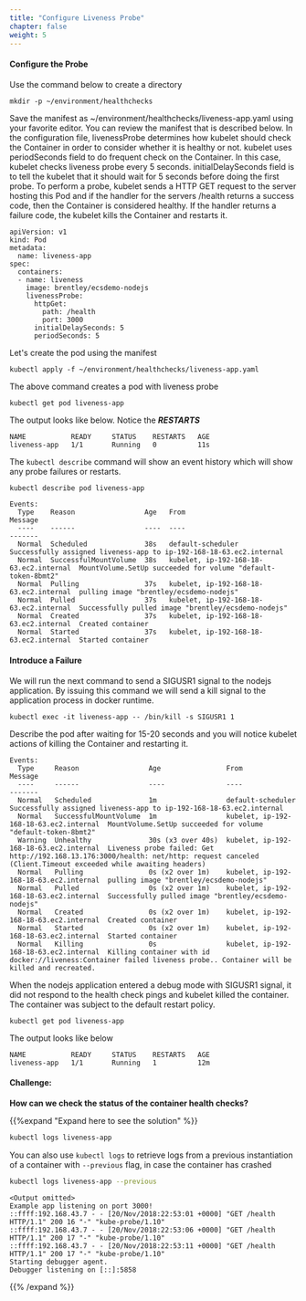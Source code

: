 ```yaml
---
title: "Configure Liveness Probe"
chapter: false
weight: 5
---
```


#### Configure the Probe


Use the command below to create a directory

```
mkdir -p ~/environment/healthchecks
```

Save the manifest as ~/environment/healthchecks/liveness-app.yaml using your favorite editor. You can review the manifest that is described below. In the configuration file, livenessProbe determines how kubelet should check the Container in order to consider whether it is healthy or not. kubelet uses periodSeconds field to do frequent check on the Container. In this case, kubelet checks liveness probe every 5 seconds. initialDelaySeconds field is to tell the kubelet that it should wait for 5 seconds before doing the first probe. To perform a probe, kubelet sends a HTTP GET request to the server hosting this Pod and if the handler for the servers /health returns a success code, then the Container is considered healthy. If the handler returns a failure code, the kubelet kills the Container and restarts it.

```
apiVersion: v1
kind: Pod
metadata:
  name: liveness-app
spec:
  containers:
  - name: liveness
    image: brentley/ecsdemo-nodejs
    livenessProbe:
      httpGet:
        path: /health
        port: 3000
      initialDelaySeconds: 5
      periodSeconds: 5
```

Let's create the pod using the manifest

```
kubectl apply -f ~/environment/healthchecks/liveness-app.yaml
```

The above command creates a pod with liveness probe

```
kubectl get pod liveness-app
```
The output looks like below. Notice the ***RESTARTS***

```
NAME           READY     STATUS    RESTARTS   AGE
liveness-app   1/1       Running   0          11s
```

The `kubectl describe` command will show an event history which will show any probe failures or restarts.
```bash
kubectl describe pod liveness-app
```

```text
Events:
  Type    Reason                 Age   From                                    Message
  ----    ------                 ----  ----                                    -------
  Normal  Scheduled              38s   default-scheduler                       Successfully assigned liveness-app to ip-192-168-18-63.ec2.internal
  Normal  SuccessfulMountVolume  38s   kubelet, ip-192-168-18-63.ec2.internal  MountVolume.SetUp succeeded for volume "default-token-8bmt2"
  Normal  Pulling                37s   kubelet, ip-192-168-18-63.ec2.internal  pulling image "brentley/ecsdemo-nodejs"
  Normal  Pulled                 37s   kubelet, ip-192-168-18-63.ec2.internal  Successfully pulled image "brentley/ecsdemo-nodejs"
  Normal  Created                37s   kubelet, ip-192-168-18-63.ec2.internal  Created container
  Normal  Started                37s   kubelet, ip-192-168-18-63.ec2.internal  Started container
```


#### Introduce a Failure
We will run the next command to send a SIGUSR1 signal to the nodejs application. By issuing this command we will send a kill signal to the application process in docker runtime.

```
kubectl exec -it liveness-app -- /bin/kill -s SIGUSR1 1
```

Describe the pod after waiting for 15-20 seconds and you will notice kubelet actions of killing the Container and restarting it. 
```
Events:
  Type     Reason                 Age                From                                    Message
  ----     ------                 ----               ----                                    -------
  Normal   Scheduled              1m                 default-scheduler                       Successfully assigned liveness-app to ip-192-168-18-63.ec2.internal
  Normal   SuccessfulMountVolume  1m                 kubelet, ip-192-168-18-63.ec2.internal  MountVolume.SetUp succeeded for volume "default-token-8bmt2"
  Warning  Unhealthy              30s (x3 over 40s)  kubelet, ip-192-168-18-63.ec2.internal  Liveness probe failed: Get http://192.168.13.176:3000/health: net/http: request canceled (Client.Timeout exceeded while awaiting headers)
  Normal   Pulling                0s (x2 over 1m)    kubelet, ip-192-168-18-63.ec2.internal  pulling image "brentley/ecsdemo-nodejs"
  Normal   Pulled                 0s (x2 over 1m)    kubelet, ip-192-168-18-63.ec2.internal  Successfully pulled image "brentley/ecsdemo-nodejs"
  Normal   Created                0s (x2 over 1m)    kubelet, ip-192-168-18-63.ec2.internal  Created container
  Normal   Started                0s (x2 over 1m)    kubelet, ip-192-168-18-63.ec2.internal  Started container
  Normal   Killing                0s                 kubelet, ip-192-168-18-63.ec2.internal  Killing container with id docker://liveness:Container failed liveness probe.. Container will be killed and recreated.
```

When the nodejs application entered a debug mode with SIGUSR1 signal, it did not respond to the health check pings and kubelet killed the container. The container was subject to the default restart policy.

```
kubectl get pod liveness-app
```

The output looks like below

```
NAME           READY     STATUS    RESTARTS   AGE
liveness-app   1/1       Running   1          12m
```

#### Challenge:
**How can we check the status of the container health checks?**

{{%expand "Expand here to see the solution" %}}
```bash
kubectl logs liveness-app
```
You can also use `kubectl logs` to retrieve logs from a previous instantiation of a container with `--previous` flag, in case the container has crashed
```bash
kubectl logs liveness-app --previous
```
```text
<Output omitted>
Example app listening on port 3000!
::ffff:192.168.43.7 - - [20/Nov/2018:22:53:01 +0000] "GET /health HTTP/1.1" 200 16 "-" "kube-probe/1.10"
::ffff:192.168.43.7 - - [20/Nov/2018:22:53:06 +0000] "GET /health HTTP/1.1" 200 17 "-" "kube-probe/1.10"
::ffff:192.168.43.7 - - [20/Nov/2018:22:53:11 +0000] "GET /health HTTP/1.1" 200 17 "-" "kube-probe/1.10"
Starting debugger agent.
Debugger listening on [::]:5858
```
{{% /expand %}}
